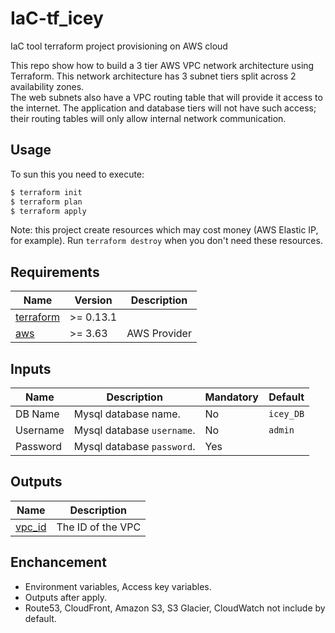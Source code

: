 # IaC-tf_icey
IaC tool terraform project provisioning on AWS cloud

This repo show how to build a 3 tier AWS VPC network architecture using Terraform. This network architecture has 3 subnet tiers split across 2 availability zones. 
</br>
The web subnets also have a VPC routing table that will provide it access to the internet. The application and database tiers will not have such access; their routing tables will only allow internal network communication.

## Usage
To sun this you need to execute:

```bash
$ terraform init
$ terraform plan
$ terraform apply
```

Note: this project create resources which may cost money (AWS Elastic IP, for example). Run `terraform destroy` when you don't need these resources.

## Requirements

| Name                                                                      | Version   | Description  |
|---------------------------------------------------------------------------|-----------|--------------|
| <a name="requirement_terraform"></a> [terraform](#requirement\_terraform) | >= 0.13.1 |              |
| <a name="requirement_aws"></a> [aws](#requirement\_aws)                   | >= 3.63   | AWS Provider |

## Inputs

| Name         | Description                   | Mandatory | Default   |
|--------------|-------------------------------|-----------|-----------|
| DB Name      | Mysql database name.          | No        | `icey_DB` |
| Username     | Mysql database `username`.    | No        | `admin`   |
| Password     | Mysql database `password`.    | Yes       |           |


## Outputs

| Name                                                     | Description       |
|----------------------------------------------------------|-------------------|
| <a name="output_vpc_id"></a> [vpc\_id](#output\_vpc\_id) | The ID of the VPC |


## Enchancement

- Environment variables, Access key variables.
- Outputs after apply.
- Route53, CloudFront, Amazon S3, S3 Glacier, CloudWatch not include by default.